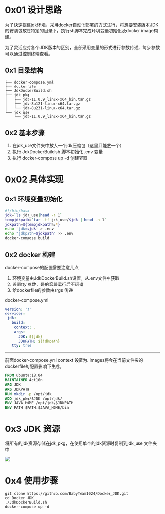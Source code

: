 
# 0x01 设计思路
为了快速搭建jdk环境，采用docker自动化部署的方式进行，将想要安装版本JDK的安装包放在特定的目录下，执行sh脚本完成环境变量初始化及docker image构建。

为了灵活应对各个JDK版本的区别，全部采用变量的形式进行参数传递，每步参数可以通过控制终端查看。

## 0x1 目录结构

``` 
├── docker-compose.yml
├── dockerfile
├── JdkDockerBuild.sh
├── jdk_pkg
│   ├── jdk-11.0.9_linux-x64_bin.tar.gz
│   ├── jdk-8u121-linux-x64.tar.gz
│   └── jdk-8u231-linux-x64.tar.gz
└── jdk_use
    └── jdk-11.0.9_linux-x64_bin.tar.gz

```
## 0x2 基本步骤
1. 在jdk_use文件夹中放入一个jdk压缩包（这里只能放一个）
2. 执行 JdkDockerBuild.sh 脚本初始化 .env 变量
3. 执行 docker-compose up -d 创建容器

# 0x02 具体实现

## 0x1 环境变量初始化

``` bash
#!/bin/bash
jdk=`ls jdk_use|head -n 1`
tempjdkpath=`tar -tf jdk_use/$jdk | head -n 1`
jdkpath=${tempjdkpath%/*}
echo "jdk=$jdk" > .env
echo "jdkpath=$jdkpath" >> .env
docker-compose build
```

## 0x2 docker 构建
docker-compose的配置需要注意几点
1. 环境变量由JdkDockerBuild.sh设置，从.env文件中获取
2. 设置tty 参数，是的容器运行后不闪退
3. 给dockerfile的参数由args 传递


docker-compose.yml 
``` yml
version: '3'
services:
 jdk:
   build:
    context: .
    args:
      JDK: ${jdk}
      JDKPATH: ${jdkpath}
   tty: true
```


----------
前面docker-compose.yml context 设置为. images将会在当前文件夹的dockerfile的配置影响下生成。

``` dockerfile
FROM ubuntu:18.04
MAINTAINER 4ct10n
ARG JDK
ARG JDKPATH
RUN mkdir -p /opt/jdk
ADD jdk_pkg/$JDK /opt/jdk/
ENV JAVA_HOME /opt/jdk/$JDKPATH
ENV PATH $PATH:$JAVA_HOME/bin
```

# 0x3 JDK 资源

将所有的jdk资源存储在jdk_pkg，在使用单个的jdk资源时复制到jdk_use 文件夹中

![](https://graph.baidu.com/resource/2215c2f26ffd8efb7a81f01605349549.jpg)


# 0x4 使用步骤

``` 
git clone https://github.com/BabyTeam1024/Docker_JDK.git
cd Docker_JDK
./JdkDockerBuild.sh
docker-compose up -d 
```
